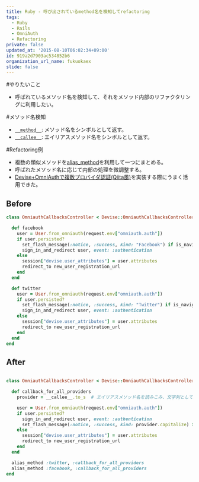 ```yaml
---
title: Ruby - 呼び出されているmethod名を検知してrefactoring
tags:
  - Ruby
  - Rails
  - OmniAuth
  - Refactoring
private: false
updated_at: '2015-08-10T06:02:34+09:00'
id: 919a2d7903ac534852b6
organization_url_name: fukuokaex
slide: false
---
```

#やりたいこと

- 呼ばれているメソッド名を検知して、それをメソッド内部のリファクタリングに利用したい。

#メソッド名検知

- [`__method__`](http://ruby-doc.org/core-2.2.2/Kernel.html#method-i-__method__): メソッド名をシンボルとして返す。
- [`__callee__`](http://ruby-doc.org/core-2.2.2/Kernel.html#method-i-__callee__): エイリアスメソッド名をシンボルとして返す。

#Refactoring例

- 複数の類似メソッドを[alias_method](http://apidock.com/ruby/Module/alias_method)を利用して一つにまとめる。
- 呼ばれたメソッド名に応じて内部の処理を微調整する。
- [Devise+OmniAuthで複数プロバイダ認証(Qiita風)](http://qiita.com/mnishiguchi/items/e15bbef61287f84b546e#omniauth_callbacks_controller)を実装する際にうまく活用できた。

## Before

```rb
class OmniauthCallbacksController < Devise::OmniauthCallbacksController

  def facebook
    user = User.from_omniauth(request.env["omniauth.auth"])
    if user.persisted?
      set_flash_message(:notice, :success, kind: "Facebook") if is_navigational_format?
      sign_in_and_redirect user, event: :authentication
    else
      session["devise.user_attributes"] = user.attributes
      redirect_to new_user_registration_url
    end
  end

  def twitter
    user = User.from_omniauth(request.env["omniauth.auth"])
    if user.persisted?
      set_flash_message(:notice, :success, kind: "Twitter") if is_navigational_format?
      sign_in_and_redirect user, event: :authentication
    else
      session["devise.user_attributes"] = user.attributes
      redirect_to new_user_registration_url
    end
  end
end
```

## After

```rb

class OmniauthCallbacksController < Devise::OmniauthCallbacksController

  def callback_for_all_providers
    provider = __callee__.to_s  # エイリアスメソッド名を読みこみ、文字列として利用。

    user = User.from_omniauth(request.env["omniauth.auth"])
    if user.persisted?
      sign_in_and_redirect user, event: :authentication
      set_flash_message(:notice, :success, kind: provider.capitalize) if is_navigational_format?
    else
      session["devise.user_attributes"] = user.attributes
      redirect_to new_user_registration_url
    end
  end

  alias_method :twitter, :callback_for_all_providers
  alias_method :facebook, :callback_for_all_providers
end
```

